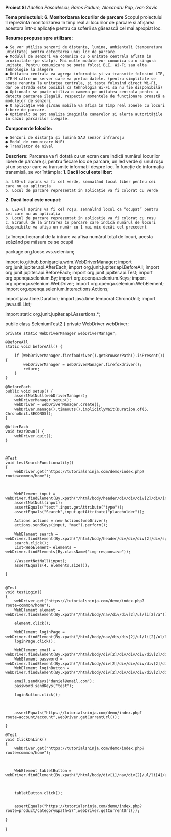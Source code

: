 **Proiect SI** 
*Adelina Pasculescu, Rares Padure, Alexandru Pop, Ivan Savic* 

**Tema proiectului:**
**6. Monitorizarea locurilor de parcare** 
Scopul proiectului îl reprezintă monitorizarea în timp real al locurilor de parcare și afișarea acestora într-o aplicație pentru ca soferii sa găsească cel mai apropiat loc. 

**Resurse propuse spre utilizare:**
```
● Se vor utiliza senzori de distanța, lumina, ambientali (temperatura umiditate) pentru detectarea unui loc de parcare. 
● Modulul de senzori va comunica cu o unitate centrala aflata în proximitate (pe stalp). Mai multe module vor comunica cu o singura unitate. Pentru comunicare se poate folosi BLE, Wi-Fi sau alta tehnologie la alegere 
● Unitatea centrala va agrega informația și va transmite folosind LTE, LTE-M către un server care va prelua datele. (pentru simplitate se poate renunța la unitatea centrala, și testa folosind direct Wi-Fi, dar pe strada este posibil ca tehnologia Wi-Fi sa nu fie disponibilă) 
● Optional: se poate utiliza o camera pe unitatea centrala pentru a detecta parcarea ilegală, respectiv momentele de funcționare proastă a modulelor de senzori 
● O aplicație web și/sau mobila va afișa în timp real zonele cu locuri libere de parcare. 
● Optional: se pot analiza imaginile camerelor și alerta autoritățile în cazul parcărilor ilegale. 
```
**Componente folosite:** 
```● Arduino MEGA 2560 
● Senzori de distanța și lumină SAU senzor infraroșu 
● Modul de comunicare WiFi 
● Translator de nivel 
```
**Descriere:**
Parcarea va fi dotată cu un ecran care indică numărul locurilor libere de parcare și, pentru fiecare loc de parcare, un led verde și unul roșu și un senzor care va transmite informații despre loc. 
În funcție de informația transmisă, se vor întâmpla: 
**1. Dacă locul este liber:** 
```
a. LED-ul aprins va fi cel verde, semnalând locul liber pentru cei care nu au aplicația 
b. Locul de parcare reprezentat în aplicație va fi colorat cu verde
```
**2. Dacă locul este ocupat:** 
```
a. LED-ul aprins va fi cel roșu, semnalând locul ca “ocupat” pentru cei care nu au aplicația 
b. Locul de parcare reprezentat în aplicație va fi colorat cu roșu 
c. Ecranul de la intrarea în parcare care indică numărul de locuri disponibile va afișa un număr cu 1 mai mic decât cel precedent 
```
La început ecranul de la intrare va afișa numărul total de locuri, acesta scăzând pe măsura ce se ocupă

package org.loose.vvs.selenium;

import io.github.bonigarcia.wdm.WebDriverManager;
import org.junit.jupiter.api.AfterEach;
import org.junit.jupiter.api.BeforeAll;
import org.junit.jupiter.api.BeforeEach;
import org.junit.jupiter.api.Test;
import org.openqa.selenium.By;
import org.openqa.selenium.Keys;
import org.openqa.selenium.WebDriver;
import org.openqa.selenium.WebElement;
import org.openqa.selenium.interactions.Actions;

import java.time.Duration;
import java.time.temporal.ChronoUnit;
import java.util.List;

import static org.junit.jupiter.api.Assertions.*;

public class SeleniumTest2 {
    private WebDriver webDriver;

    private static WebDriverManager webDriverManager;

    @BeforeAll
    static void beforeAll() {

        if (WebDriverManager.firefoxdriver().getBrowserPath().isPresent()) {
            webDriverManager = WebDriverManager.firefoxdriver();
            return;
        }
    }

    @BeforeEach
    public void setup() {
        assertNotNull(webDriverManager);
        webDriverManager.setup();
        webDriver = webDriverManager.create();
        webDriver.manage().timeouts().implicitlyWait(Duration.of(5, ChronoUnit.SECONDS));
    }

    @AfterEach
    void tearDown() {
        webDriver.quit();
    }



    @Test
    void testSearchFunctionality()
    {
        webDriver.get("https://tutorialsninja.com/demo/index.php?route=common/home");



        WebElement input = webDriver.findElement(By.xpath("/html/body/header/div/div/div[2]/div/input"));
        assertNotNull(input);
        assertEquals("text",input.getAttribute("type"));
        assertEquals("Search",input.getAttribute("placeholder"));

        Actions actions = new Actions(webDriver);
        actions.sendKeys(input, "mac").perform();

        WebElement search = webDriver.findElement(By.xpath("/html/body/header/div/div/div[2]/div/span/button"));
        search.click();
        List<WebElement> elements = webDriver.findElements(By.className("img-responsive"));

        //assertNotNull(input);
        assertEquals(4, elements.size());

    }


    @Test
    void testLogin()
    {
        webDriver.get("https://tutorialsninja.com/demo/index.php?route=common/home");
        WebElement element = webDriver.findElement(By.xpath("/html/body/nav/div/div[2]/ul/li[2]/a"));

        element.click();

        WebElement loginPage = webDriver.findElement(By.xpath("/html/body/nav/div/div[2]/ul/li[2]/ul/li[2]/a"));
        loginPage.click();

        WebElement email = webDriver.findElement(By.xpath("/html/body/div[2]/div/div/div/div[2]/div/form/div[1]/input"));
        WebElement password = webDriver.findElement(By.xpath("/html/body/div[2]/div/div/div/div[2]/div/form/div[2]/input"));
        WebElement loginButton = webDriver.findElement(By.xpath("/html/body/div[2]/div/div/div/div[2]/div/form/input"));

        email.sendKeys("daniel@email.com");
        password.sendKeys("test");

        loginButton.click();



        assertEquals("https://tutorialsninja.com/demo/index.php?route=account/account",webDriver.getCurrentUrl());

    }

    @Test
    void ClickOnLink()
    {
        webDriver.get("https://tutorialsninja.com/demo/index.php?route=common/home");



        WebElement tabletButton = webDriver.findElement(By.xpath("/html/body/div[1]/nav/div[2]/ul/li[4]/a"));



        tabletButton.click();


        assertEquals("https://tutorialsninja.com/demo/index.php?route=product/category&path=57",webDriver.getCurrentUrl());

    }
}

